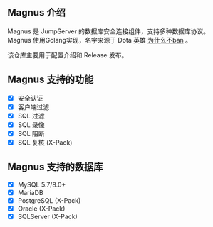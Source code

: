 ## Magnus 介绍

Magnus 是 JumpServer 的数据库安全连接组件，支持多种数据库协议。Magnus 使用Golang实现，名字来源于 Dota 英雄 [为什么不ban](https://www.dota2.com/hero/magnus) 。

该仓库主要用于配置介绍和 Release 发布。

## Magnus 支持的功能

- [x] 安全认证
- [x] 客户端过滤
- [x] SQL 过滤
- [x] SQL 录像
- [x] SQL 阻断
- [x] SQL 复核 (X-Pack)

## Magnus 支持的数据库

- [x] MySQL 5.7/8.0+
- [x] MariaDB
- [x] PostgreSQL (X-Pack)
- [x] Oracle (X-Pack)
- [x] SQLServer (X-Pack)
